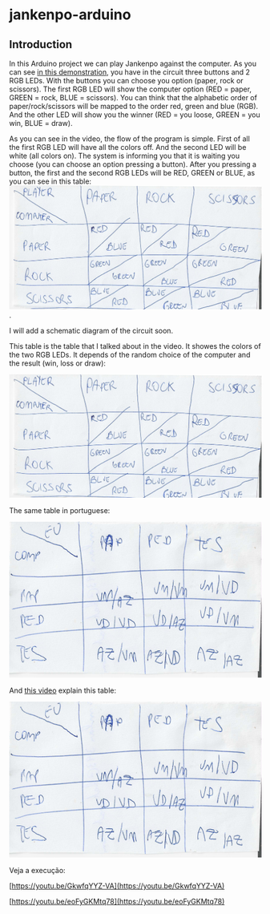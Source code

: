 # jankenpo-arduino

## Introduction

In this Arduino project we can play Jankenpo against the computer. As you can see [in this demonstration](https://youtu.be/eoFyGKMtq78), you have in the circuit three buttons and 2 RGB LEDs. With the buttons you can choose you option (paper, rock or scissors). The first RGB LED will show the computer option (RED = paper, GREEN = rock, BLUE = scissors). You can think that the alphabetic order of paper/rock/scissors will be mapped to the order red, green and blue (RGB). And the other LED will show you the winner (RED = you loose, GREEN = you win, BLUE = draw).

As you can see in the video, the flow of the program is simple. First of all the first RGB LED will have all the colors off. And the second LED will be white (all colors on). The system is informing you that it is waiting you choose (you can choose an option pressing a button). After you pressing a button, the first and the second RGB LEDs will be RED, GREEN or BLUE, as you can see in this table: ![true-table.png](true-table.png).

I will add a schematic diagram of the circuit soon.

This table is the table that I talked about in the video. It showes the colors of the two RGB LEDs. It depends of the random choice of the computer and the result (win, loss or draw):

![true-table.png](true-table.png)

The same table in portuguese:

![This table](tabela-verdade.png)

And [this video](https://www.youtube.com/watch?v=GkwfqYYZ-VA) explain this table:

![tabela-verdade.png](tabela-verdade.png)

Veja a execução:

[https://youtu.be/GkwfqYYZ-VA](https://youtu.be/GkwfqYYZ-VA)

[https://youtu.be/eoFyGKMtq78](https://youtu.be/eoFyGKMtq78)

